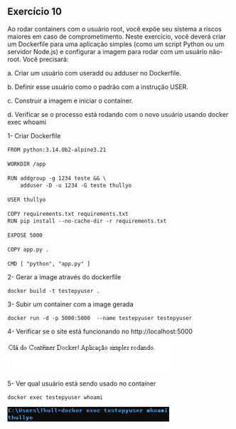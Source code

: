 ## Exercício 10

Ao rodar containers com o usuário root, você expõe seu sistema a riscos maiores em caso de comprometimento. Neste exercício, você deverá criar um Dockerfile para uma aplicação simples (como um script Python ou um servidor Node.js) e configurar a imagem para rodar com um usuário não-root. Você precisará:

a. Criar um usuário com useradd ou adduser no Dockerfile.

b. Definir esse usuário como o padrão com a instrução USER.

c. Construir a imagem e iniciar o container.

d. Verificar se o processo está rodando com o novo usuário usando docker exec <container> whoami

1- Criar Dockerfile 

```
FROM python:3.14.0b2-alpine3.21

WORKDIR /app

RUN addgroup -g 1234 teste && \
    adduser -D -u 1234 -G teste thullyo

USER thullyo

COPY requirements.txt requirements.txt
RUN pip install --no-cache-dir -r requirements.txt

EXPOSE 5000

COPY app.py .

CMD [ "python", "app.py" ]
```

2- Gerar a image através do dockerfile

```
docker build -t testepyuser .
```

3- Subir um container com a image gerada

```
docker run -d -p 5000:5000  --name testepyuser testepyuser
```

4- Verificar se o site está funcionando no http://localhost:5000

![Imagem do site](image1.png)

5- Ver qual usuário está sendo usado no container

```
docker exec testepyuser whoami
```
![Imagem do resultado](image2.png)

